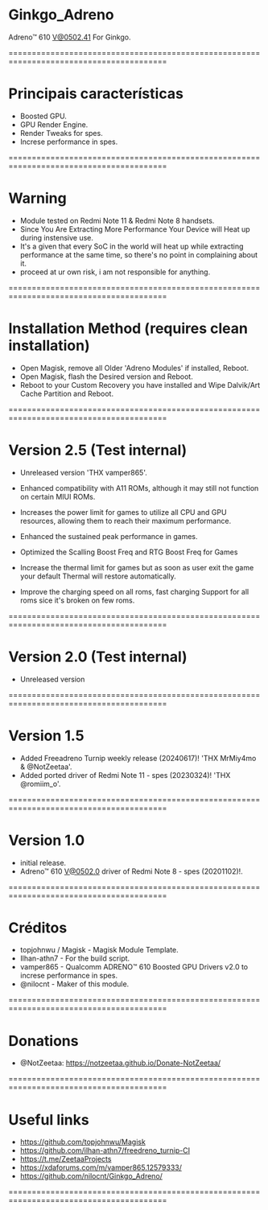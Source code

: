 # Ginkgo_Adreno
Adreno™ 610 V@0502.41 For Ginkgo.

========================================================================================

# Principais características

* Boosted GPU.
* GPU Render Engine.
* Render Tweaks for spes.
* Increse performance in spes.
  
========================================================================================

# Warning

* Module tested on Redmi Note 11 & Redmi Note 8 handsets.
* Since You Are Extracting More Performance Your Device will Heat up during instensive use.
* It's a given that every SoC in the world will heat up while extracting performance at the same time, so there's no point in complaining about it.
* proceed at ur own risk, i am not responsible for anything.
  
========================================================================================

# Installation Method (requires clean installation)

* Open Magisk, remove all Older 'Adreno Modules' if installed, Reboot.
* Open Magisk, flash the Desired version and Reboot.
* Reboot to your Custom Recovery you have installed and Wipe Dalvik/Art Cache Partition and Reboot.
  
========================================================================================

# Version 2.5 (Test internal)

* Unreleased version 'THX vamper865'.

* Enhanced compatibility with A11 ROMs, although it may still not function on certain MIUI ROMs.

* Increases the power limit for games to utilize all CPU and GPU resources, allowing them to reach their maximum performance.

* Enhanced the sustained peak performance in games.

* Optimized the Scalling Boost Freq and RTG Boost Freq for Games

* Increase the thermal limit for games but as soon as user exit the game your default Thermal will restore automatically.

* Improve the charging speed on all roms, fast charging Support for all roms sice it's broken on few roms.

========================================================================================

# Version 2.0 (Test internal)

* Unreleased version
  
========================================================================================

# Version 1.5

* Added Freeadreno Turnip weekly release (20240617)! 'THX MrMiy4mo & @NotZeetaa'.
* Added ported driver of Redmi Note 11 - spes (20230324)! 'THX @romiim_o'.
  
========================================================================================

# Version 1.0

* initial release.
* Adreno™ 610 V@0502.0 driver of Redmi Note 8 - spes (20201102)!.
  
========================================================================================
  
# Créditos

* topjohnwu / Magisk - Magisk Module Template.
* Ilhan-athn7 - For the build script.
* vamper865 - Qualcomm ADRENO™ 610 Boosted GPU Drivers v2.0 to increse performance in spes.
* @nilocnt - Maker of this module.
  
========================================================================================

# Donations

* @NotZeetaa: https://notzeetaa.github.io/Donate-NotZeetaa/
  
========================================================================================

# Useful links

* https://github.com/topjohnwu/Magisk
* https://github.com/ilhan-athn7/freedreno_turnip-CI
* https://t.me/ZeetaaProjects
* https://xdaforums.com/m/vamper865.12579333/
* https://github.com/nilocnt/Ginkgo_Adreno/

========================================================================================

